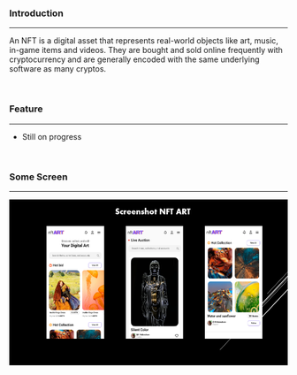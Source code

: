 <h3 id="item-description__introduction">Introduction</h3>
<hr />
<p>An NFT is a digital asset that represents real-world objects like art, music, in-game items and videos. They are bought and sold online frequently with cryptocurrency and are generally encoded with the same underlying software as many cryptos.</p>
<p>&nbsp;</p>
<h3 id="item-description__feature">Feature</h3>
<hr />
<ul>
<li>Still on progress</li>
</ul>
<p>&nbsp;</p>
<h3 id="item-description__some-screen">Some Screen</h3>
<hr />
<p style="text-align: center;"><img src="https://github.com/hafizzafarahmad/nftapps/blob/master/assets/docs/ss1.PNG?raw=true" alt="" width="520" height="300" /></p>
<p style="text-align: center;">&nbsp;</p>
